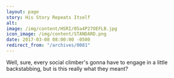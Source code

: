 ```yaml
---
layout: page
story: His Story Repeats Itself
alt:
image: /img/content/HSRI/05a4P27OEFLB.jpg
icon_image: /img/content/STANDARD.png
date: 2017-03-08 08:00:00 -0500
redirect_from: "/archives/0081"
---
```

Well, sure, every social climber's gonna have to engage in a little backstabbing, but is this really what they meant?

